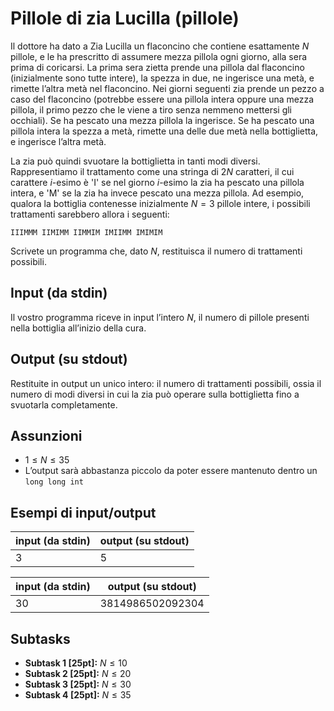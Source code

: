 # Pillole di zia Lucilla (pillole)

Il dottore ha dato a Zia Lucilla un flaconcino che contiene esattamente $N$ pillole,
e le ha prescritto di assumere mezza pillola ogni giorno, alla sera prima di coricarsi.
La prima sera zietta prende una pillola dal flaconcino (inizialmente sono tutte intere), la spezza in due, ne ingerisce una metà, e rimette l’altra metà nel flaconcino.
Nei giorni seguenti zia prende un pezzo a caso del flaconcino (potrebbe essere una pillola intera
oppure una mezza pillola, il primo pezzo che le viene a tiro senza nemmeno mettersi gli occhiali). Se ha pescato una mezza pillola la ingerisce. Se ha pescato una pillola intera la spezza a metà, rimette una delle due metà nella bottiglietta, e ingerisce l’altra metà.

La zia può quindi svuotare la bottiglietta in tanti modi diversi. Rappresentiamo il trattamento come una stringa di $2N$ caratteri, il cui carattere $i$-esimo è 'I' se nel giorno $i$-esimo la zia ha pescato una pillola intera, e 'M' se la zia ha invece pescato una mezza pillola.
Ad esempio, qualora la bottiglia contenesse inizialmente $N=3$ pillole intere,
i possibili trattamenti sarebbero allora i seguenti:

```
IIIMMM IIMIMM IIMMIM IMIIMM IMIMIM
```

Scrivete un programma che, dato $N$, restituisca il numero di trattamenti possibili.

## Input (da stdin)
Il vostro programma riceve in input l’intero $N$, il numero di pillole presenti nella
bottiglia all’inizio della cura.

## Output (su stdout)
Restituite in output un unico intero: il numero di trattamenti possibili, ossia il numero di modi diversi in cui la zia può operare sulla bottiglietta fino a svuotarla completamente.

## Assunzioni
- $1 ≤ N ≤ 35$
- L’output sarà abbastanza piccolo da poter essere mantenuto dentro un `long long int`

## Esempi di input/output

| input (da stdin) | output (su stdout) |
|---|---|
| 3 | 5 |

| input (da stdin) | output (su stdout) |
|---|---|
| 30 | 3814986502092304 |

## Subtasks
- **Subtask 1 [25pt]:** $N \leq 10$
- **Subtask 2 [25pt]:** $N \leq 20$
- **Subtask 3 [25pt]:** $N \leq 30$
- **Subtask 4 [25pt]:** $N \leq 35$

